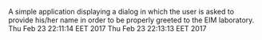 A simple application displaying a dialog in which the user is asked to provide his/her name in order to be properly greeted to the EIM laboratory.
Thu Feb 23 22:11:14 EET 2017
Thu Feb 23 22:13:13 EET 2017
